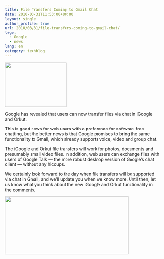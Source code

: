 ```yaml
---
title: File Transfers Coming to Gmail Chat
date: 2010-03-31T11:53:00+00:00
layout: single
author_profile: true
url: 2010/03/31/file-transfers-coming-to-gmail-chat/
tags:
  - Google
  - news
lang: en
category: techblog
---
```

<div>
  <a href="http://2.bp.blogspot.com/_vaUVXcmC3OI/S7MwP9B0VVI/AAAAAAAABbA/gpcdZSZ1lzQ/s1600-h/igoogle-file-transfer.jpg" imageanchor="1"><img border="0" height="145" src="http://2.bp.blogspot.com/_vaUVXcmC3OI/S7MwP9B0VVI/AAAAAAAABbA/gpcdZSZ1lzQ/s200/igoogle-file-transfer.jpg" width="200" /></a>
</div>

Google has revealed that users can now transfer files via chat in iGoogle and Orkut.

This is good news for web users with a preference for software-free chatting, but the better news is that Google promises to bring the same functionality to Gmail, which already supports voice, video and group chat.

The iGoogle and Orkut file transfers will work for photos, documents and presumably small video files. In addition, web users can exchange files with users of Google Talk — the more robust desktop version of Google’s chat client — without any hiccups.

We certainly look forward to the day when file transfers will be supported via chat in Gmail, and we’ll update you when we know more. Until then, let us know what you think about the new iGoogle and Orkut functionality in the comments.

<div>
  <a href="http://1.bp.blogspot.com/_vaUVXcmC3OI/S7MwbDyfYJI/AAAAAAAABbE/bo8HAu1S308/s1600-h/QjlAL.png" imageanchor="1"><img border="0" height="187" src="http://1.bp.blogspot.com/_vaUVXcmC3OI/S7MwbDyfYJI/AAAAAAAABbE/bo8HAu1S308/s400/QjlAL.png" width="400" /></a>
</div>
